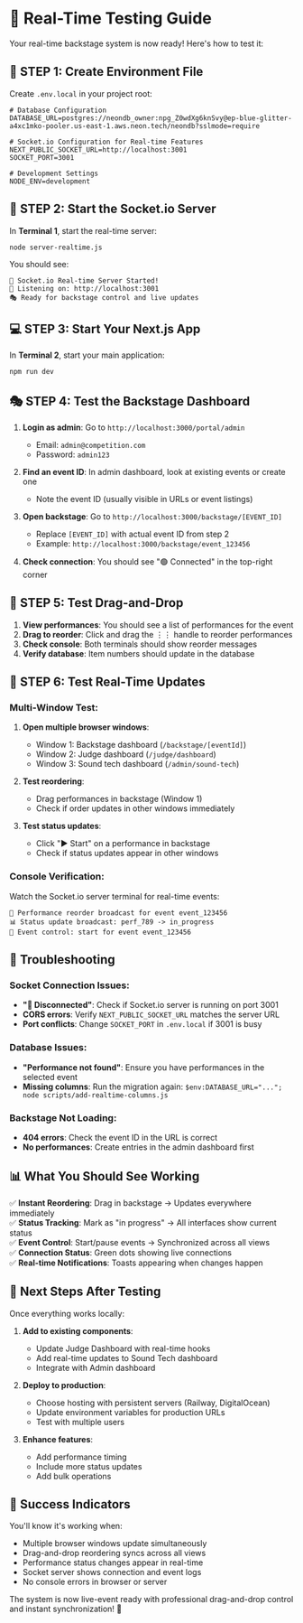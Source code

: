 # 🧪 Real-Time Testing Guide

Your real-time backstage system is now ready! Here's how to test it:

## 🚀 **STEP 1: Create Environment File**

Create `.env.local` in your project root:

```env
# Database Configuration
DATABASE_URL=postgres://neondb_owner:npg_Z0wdXg6knSvy@ep-blue-glitter-a4xc1mko-pooler.us-east-1.aws.neon.tech/neondb?sslmode=require

# Socket.io Configuration for Real-time Features
NEXT_PUBLIC_SOCKET_URL=http://localhost:3001
SOCKET_PORT=3001

# Development Settings
NODE_ENV=development
```

## 🔌 **STEP 2: Start the Socket.io Server**

In **Terminal 1**, start the real-time server:

```bash
node server-realtime.js
```

You should see:
```
🚀 Socket.io Real-time Server Started!
📡 Listening on: http://localhost:3001
🎭 Ready for backstage control and live updates
```

## 💻 **STEP 3: Start Your Next.js App**

In **Terminal 2**, start your main application:

```bash
npm run dev
```

## 🎭 **STEP 4: Test the Backstage Dashboard**

1. **Login as admin**: Go to `http://localhost:3000/portal/admin`
   - Email: `admin@competition.com` 
   - Password: `admin123`

2. **Find an event ID**: In admin dashboard, look at existing events or create one
   - Note the event ID (usually visible in URLs or event listings)

3. **Open backstage**: Go to `http://localhost:3000/backstage/[EVENT_ID]`
   - Replace `[EVENT_ID]` with actual event ID from step 2
   - Example: `http://localhost:3000/backstage/event_123456`

4. **Check connection**: You should see "🟢 Connected" in the top-right corner

## 🧪 **STEP 5: Test Drag-and-Drop**

1. **View performances**: You should see a list of performances for the event
2. **Drag to reorder**: Click and drag the ⋮⋮ handle to reorder performances
3. **Check console**: Both terminals should show reorder messages
4. **Verify database**: Item numbers should update in the database

## 🔄 **STEP 6: Test Real-Time Updates**

### **Multi-Window Test:**

1. **Open multiple browser windows**:
   - Window 1: Backstage dashboard (`/backstage/[eventId]`)
   - Window 2: Judge dashboard (`/judge/dashboard`) 
   - Window 3: Sound tech dashboard (`/admin/sound-tech`)

2. **Test reordering**:
   - Drag performances in backstage (Window 1)
   - Check if order updates in other windows immediately

3. **Test status updates**:
   - Click "▶️ Start" on a performance in backstage
   - Check if status updates appear in other windows

### **Console Verification:**
Watch the Socket.io server terminal for real-time events:
```
🔄 Performance reorder broadcast for event event_123456
📊 Status update broadcast: perf_789 -> in_progress
🎯 Event control: start for event event_123456
```

## 🐛 **Troubleshooting**

### **Socket Connection Issues:**
- **"🔴 Disconnected"**: Check if Socket.io server is running on port 3001
- **CORS errors**: Verify `NEXT_PUBLIC_SOCKET_URL` matches the server URL
- **Port conflicts**: Change `SOCKET_PORT` in `.env.local` if 3001 is busy

### **Database Issues:**
- **"Performance not found"**: Ensure you have performances in the selected event
- **Missing columns**: Run the migration again: `$env:DATABASE_URL="..."; node scripts/add-realtime-columns.js`

### **Backstage Not Loading:**
- **404 errors**: Check the event ID in the URL is correct
- **No performances**: Create entries in the admin dashboard first

## 📊 **What You Should See Working**

✅ **Instant Reordering**: Drag in backstage → Updates everywhere immediately  
✅ **Status Tracking**: Mark as "in progress" → All interfaces show current status  
✅ **Event Control**: Start/pause events → Synchronized across all views  
✅ **Connection Status**: Green dots showing live connections  
✅ **Real-time Notifications**: Toasts appearing when changes happen  

## 🎯 **Next Steps After Testing**

Once everything works locally:

1. **Add to existing components**: 
   - Update Judge Dashboard with real-time hooks
   - Add real-time updates to Sound Tech dashboard
   - Integrate with Admin dashboard

2. **Deploy to production**:
   - Choose hosting with persistent servers (Railway, DigitalOcean)
   - Update environment variables for production URLs
   - Test with multiple users

3. **Enhance features**:
   - Add performance timing
   - Include more status updates
   - Add bulk operations

## 🎉 **Success Indicators**

You'll know it's working when:
- Multiple browser windows update simultaneously
- Drag-and-drop reordering syncs across all views
- Performance status changes appear in real-time
- Socket server shows connection and event logs
- No console errors in browser or server

The system is now live-event ready with professional drag-and-drop control and instant synchronization! 🚀
